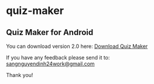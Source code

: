 # quiz-maker
## Quiz Maker for Android

You can download version 2.0 here: [Download Quiz Maker](https://drive.google.com/file/d/1U4KrQnUdxdnIyulGo1P6WUbGIFDgQiF0/view?usp=sharing)

If you have any feedback please send it to: sangnguyendinh24work@gmail.com

Thank you!



